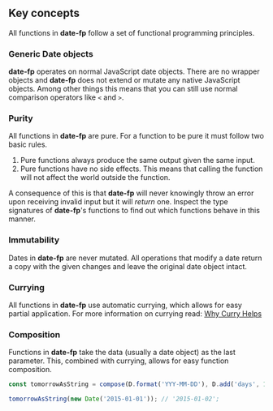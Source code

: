 ## Key concepts
All functions in **date-fp** follow a set of functional programming principles.

### Generic Date objects
**date-fp** operates on normal JavaScript date objects. There are no wrapper objects and **date-fp** does not extend or mutate any native JavaScript objects. Among other things this means that you can still use normal comparison operators like `<` and `>`.

### Purity
All functions in **date-fp** are pure. For a function to be pure it must follow two basic rules.

1. Pure functions always produce the same output given the same input.
2. Pure functions have no side effects. This means that calling the function will not affect the world outside the function.

A consequence of this is that **date-fp** will never knowingly throw an error upon receiving invalid input but it will _return_ one. Inspect the
type signatures of **date-fp**'s functions to find out which functions behave in this manner.

### Immutability
Dates in **date-fp** are never mutated. All operations that modify a date return a copy with the given changes and leave the original date object intact.

### Currying
All functions in **date-fp** use automatic currying, which allows for easy partial application. For more information on currying read: [Why Curry Helps](https://web.archive.org/web/20140714014530/http://hughfdjackson.com/javascript/why-curry-helps)

### Composition
Functions in **date-fp** take the data (usually a date object) as the last parameter. This, combined with currying, allows for easy function composition.

```js
const tomorrowAsString = compose(D.format('YYY-MM-DD'), D.add('days', 1));

tomorrowAsString(new Date('2015-01-01')); // '2015-01-02';
```
